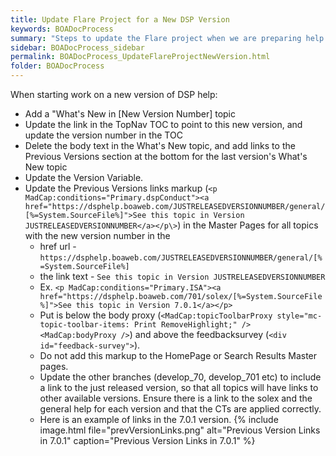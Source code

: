 ```yaml
---
title: Update Flare Project for a New DSP Version
keywords: BOADocProcess
summary: "Steps to update the Flare project when we are preparing help for a new DSP version. "
sidebar: BOADocProcess_sidebar
permalink: BOADocProcess_UpdateFlareProjectNewVersion.html
folder: BOADocProcess
---
```


When starting work on a new version of DSP help:

* Add a "What's New in \[New Version Number\] topic
* Update the link in the TopNav TOC to point to this new version, and update the version number in the TOC
* Delete the body text in the What's New topic, and add links to the Previous Versions section at the bottom for the last version's What's New topic
* Update the Version Variable.
* Update the Previous Versions links markup (`<p MadCap:conditions="Primary.dspConduct"><a href="https://dsphelp.boaweb.com/JUSTRELEASEDVERSIONNUMBER/general/[%=System.SourceFile%]">See this topic in Version JUSTRELEASEDVERSIONNUMBER</a></p\>`) in the Master Pages for all topics with the new version number in the 
  * href url - `https://dsphelp.boaweb.com/JUSTRELEASEDVERSIONNUMBER/general/[%=System.SourceFile%]`
  * the link text - `See this topic in Version JUSTRELEASEDVERSIONNUMBER`
  * Ex. `<p MadCap:conditions="Primary.ISA"><a href="https://dsphelp.boaweb.com/701/solex/[%=System.SourceFile%]">See this topic in Version 7.0.1</a></p>`
  * Put is below the body proxy (`<MadCap:topicToolbarProxy style="mc-topic-toolbar-items: Print RemoveHighlight;" /><MadCap:bodyProxy />`) and above the feedbacksurvey (`<div id="feedback-survey">`).
  * Do not add this markup to the HomePage or Search Results Master pages.
  * Update the other branches (develop\_70, develop\_701 etc) to include a link to the just released version, so that all topics will have links to other available versions. Ensure there is a link to the solex and the general help for each version and that the CTs are applied correctly.
  * Here is an example of links in the 7.0.1 version.
    {% include image.html file="prevVersionLinks.png" alt="Previous Version Links in 7.0.1" caption="Previous Version Links in 7.0.1" %}
